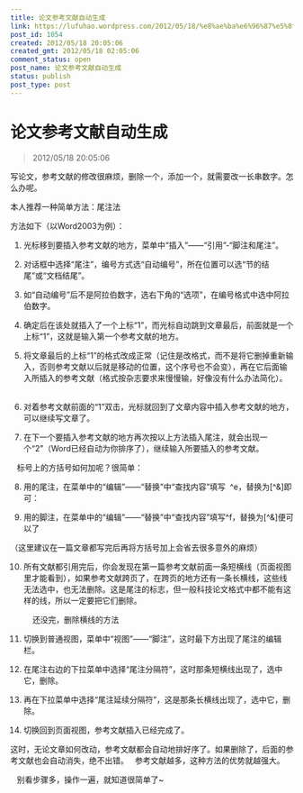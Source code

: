 ```yaml
---
title: 论文参考文献自动生成
link: https://lufuhao.wordpress.com/2012/05/18/%e8%ae%ba%e6%96%87%e5%8f%82%e8%80%83%e6%96%87%e7%8c%ae%e8%87%aa%e5%8a%a8%e7%94%9f%e6%88%90/
post_id: 1054
created: 2012/05/18 20:05:06
created_gmt: 2012/05/18 02:05:06
comment_status: open
post_name: 论文参考文献自动生成
status: publish
post_type: post
---
```


# 论文参考文献自动生成

> 2012/05/18 20:05:06

写论文，参考文献的修改很麻烦，删除一个，添加一个，就需要改一长串数字。怎么办呢。




本人推荐一种简单方法：尾注法

方法如下（以Word2003为例）：

1. 光标移到要插入参考文献的地方，菜单中“插入”——“引用”-“脚注和尾注”。   

2. 对话框中选择“尾注”，编号方式选“自动编号”，所在位置可以选“节的结尾”或“文档结尾”。   

3. 如“自动编号”后不是阿拉伯数字，选右下角的“选项”，在编号格式中选中阿拉伯数字。   

4. 确定后在该处就插入了一个上标“1”，而光标自动跳到文章最后，前面就是一个上标“1”，这就是输入第一个参考文献的地方。   

5. 将文章最后的上标“1”的格式改成正常（记住是改格式，而不是将它删掉重新输入，否则参考文献以后就是移动的位置，这个序号也不会变），再在它后面输入所插入的参考文献（格式按杂志要求来慢慢输，好像没有什么办法简化）。   

6. 对着参考文献前面的“1”双击，光标就回到了文章内容中插入参考文献的地方，可以继续写文章了。   

7. 在下一个要插入参考文献的地方再次按以上方法插入尾注，就会出现一个“2”（Word已经自动为你排序了），继续输入所要插入的参考文献。

   标号上的方括号如何加呢？很简单：

8. 用的尾注，在菜单中的“编辑”——“替换”中“查找内容”填写  ^e，替换为[^&]即可：

9. 用的脚注，在菜单中的“编辑”——“替换”中“查找内容”填写^f，替换为[^&]便可以了  

（这里建议在一篇文章都写完后再将方括号加上会省去很多意外的麻烦）

10. 所有文献都引用完后，你会发现在第一篇参考文献前面一条短横线（页面视图里才能看到），如果参考文献跨页了，在跨页的地方还有一条长横线，这些线无法选中，也无法删除。这是尾注的标志，但一般科技论文格式中都不能有这样的线，所以一定要把它们删除。

          还没完，删除横线的方法   

11. 切换到普通视图，菜单中“视图”——“脚注”，这时最下方出现了尾注的编辑栏。   

12. 在尾注右边的下拉菜单中选择“尾注分隔符”，这时那条短横线出现了，选中它，删除。   

13. 再在下拉菜单中选择“尾注延续分隔符”，这是那条长横线出现了，选中它，删除。 

14. 切换回到页面视图，参考文献插入已经完成了。

这时，无论文章如何改动，参考文献都会自动地排好序了。如果删除了，后面的参考文献也会自动消失，绝不出错。   参考文献越多，这种方法的优势就越强大。

   别看步骤多，操作一遍，就知道很简单了~
